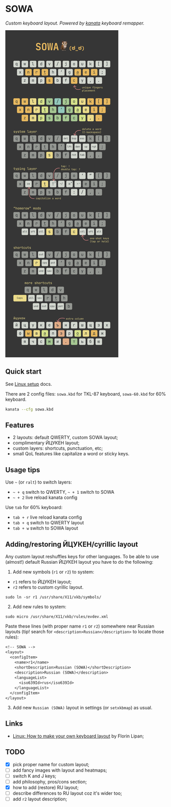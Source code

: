 # SOWA

_Custom keyboard layout. Powered by [kanata](https://github.com/jtroo/kanata) keyboard remapper._

![SOWA layout showcase](showcase.png)

## Quick start

See [Linux setup](https://github.com/jtroo/kanata/blob/main/docs/setup-linux.md) docs.

There are 2 config files: `sowa.kbd` for TKL-87 keyboard, `sowa-60.kbd` for 60% keyboard.

```bash
kanata --cfg sowa.kbd
```

## Features

- 2 layouts: default QWERTY, custom SOWA layout;
- complimentary ЙЦУКЕН layout;
- custom layers: shortcuts, punctuation, etc;
- small QoL features like capitalize a word or sticky keys.

## Usage tips

Use `~` (or `ralt`) to switch layers:

- `~ + q` switch to QWERTY, `~ + 1` switch to SOWA
- `~ + 2` live reload kanata config

Use `tab` for 60% keyboard:

 - `tab + r` live reload kanata config
 - `tab + q` switch to QWERTY layout
 - `tab + w` switch to SOWA layout

## Adding/restoring ЙЦУКЕН/cyrillic layout

Any custom layout reshuffles keys for other languages. To be able to use (almost!) default Russian ЙЦУКЕН layout you have to do the following:

1. Add new symbols (`r1` or `r2`) to system:

- `r1` refers to ЙЦУКЕН layout;
- `r2` refers to custom cyrillic layout.

```
sudo ln -sr r1 /usr/share/X11/xkb/symbols/
```

2. Add new rules to system:

```
sudo micro /usr/share/X11/xkb/rules/evdev.xml
```

Paste these lines (with proper name `r1` or `r2`) somewhere near Russian layouts (tip! search for `<description>Russian</description>` to locate those rules):

```
<!-- SOWA -->
<layout>
  <configItem>
    <name>r1</name>
    <shortDescription>Russian (SOWA)</shortDescription>
    <description>Russian (SOWA)</description>
    <languageList>
      <iso639Id>rus</iso639Id>
    </languageList>
  </configItem>
</layout>
```

3. Add new `Russian (SOWA)` layout in settings (or `setxkbmap`) as usual.

## Links

- [Linux: How to make your own keyboard layout](https://lipanski.com/posts/custom-keyboard-layout) by Florin Lipan;

## TODO

- [x] pick proper name for custom layout;
- [ ] add fancy images with layout and heatmaps;
- [ ] switch K and J keys;
- [ ] add philosophy, pros/cons section;
- [x] how to add (restore) RU layout;
- [ ] describe differences to RU layout coz it's wider too;
- [ ] add `r2` layout description;
